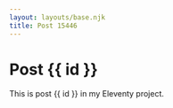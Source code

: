```yaml
---
layout: layouts/base.njk
title: Post 15446
---
```


# Post {{ id }}

This is post {{ id }} in my Eleventy project.
